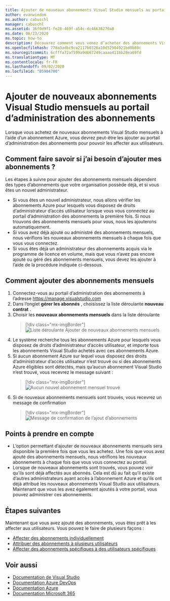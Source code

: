 ```yaml
---
title: Ajouter de nouveaux abonnements Visual Studio mensuels au portail d’administration des abonnements | Microsoft Docs
author: evanwindom
ms.author: cabuschl
manager: cabuschl
ms.assetid: 36f0d9f1-fe28-469f-a54c-dc46638270a8
ms.date: 06/23/2020
ms.topic: how-to
description: Découvrez comment vous venez d’acheter des abonnements Visual Studio mensuels au portail d’administration des abonnements.
ms.openlocfilehash: 778a3adbc9ca2117b0328a10d52904921bd0b80c
ms.sourcegitcommit: 6cfffa72af599a9d667249caaaa411bb28ea69fd
ms.translationtype: MT
ms.contentlocale: fr-FR
ms.lasthandoff: 09/02/2020
ms.locfileid: "85904700"
---
```

# <a name="add-new-monthly-visual-studio-subscriptions-to-the-subscriptions-administration-portal"></a>Ajouter de nouveaux abonnements Visual Studio mensuels au portail d’administration des abonnements
Lorsque vous achetez de nouveaux abonnements Visual Studio mensuels à l’aide d’un abonnement Azure, vous devrez peut-être les ajouter au portail d’administration des abonnements pour pouvoir les affecter aux utilisateurs.  

## <a name="how-do-i-know-if-i-need-to-add-my-subscriptions"></a>Comment faire savoir si j’ai besoin d’ajouter mes abonnements ?
Les étapes à suivre pour ajouter des abonnements mensuels dépendent des types d’abonnements que votre organisation possède déjà, et si vous êtes un nouvel administrateur.
- Si vous êtes un nouvel administrateur, nous allons vérifier les abonnements Azure pour lesquels vous disposez de droits d’administrateur d’accès utilisateur lorsque vous vous connectez au portail d’administration des abonnements la première fois.  Si nous trouvons des abonnements mensuels pour vous, nous les ajouterons automatiquement. 
- Si vous avez déjà ajouté ou administré des abonnements mensuels, nous vérifions les nouveaux abonnements mensuels à chaque fois que vous vous connectez. 
- Si vous êtes déjà un administrateur des abonnements acquis via le programme de licence en volume, mais que vous n’avez pas encore ajouté ou géré des abonnements mensuels, vous devez les ajouter à l’aide de la procédure indiquée ci-dessous.

## <a name="how-to-add-monthly-subscriptions"></a>Comment ajouter des abonnements mensuels
1. Connectez-vous au portail d’administration des abonnements à l’adresse <https://manage.visualstudio.com>
1. Dans l’onglet **gérer les abonnés** , choisissez la liste déroulante **nouveau contrat** . 
1. Choisir les **nouveaux abonnements mensuels** dans la liste déroulante
   > [!div class="mx-imgBorder"]
   > ![Liste déroulante Ajouter de nouveaux abonnements mensuels](_img/add-monthly-subs/add-subs-drop-down.png)
1. Le système recherche tous les abonnements Azure pour lesquels vous disposez de droits d’administrateur d’accès utilisateur, et importe tous les abonnements Visual Studio achetés avec ces abonnements Azure.
1. Si aucun abonnement Azure sur lequel vous disposez des droits d’administrateur d’accès utilisateur n’est trouvé ou si des abonnements Azure éligibles sont détectés, mais qu’aucun abonnement Visual Studio n’est trouvé, vous recevrez le message suivant :
   > [!div class="mx-imgBorder"]
   > ![Aucun nouvel abonnement mensuel trouvé](_img/add-monthly-subs/no-subs-found.png)
1. Si de nouveaux abonnements mensuels sont trouvés, vous recevrez un message de confirmation
   > [!div class="mx-imgBorder"]
   > ![Message de confirmation de l’ajout d’abonnements](_img/add-monthly-subs/subs-added-confirmation.png)

## <a name="things-to-keep-in-mind"></a>Points à prendre en compte
- L’option permettant d’ajouter de nouveaux abonnements mensuels sera disponible la première fois que vous les achetez.  Une fois que vous avez ajouté des abonnements mensuels, nous vérifions les nouveaux abonnements à chaque fois que vous vous connectez au portail. 
- Lorsque de nouveaux abonnements sont trouvés, vous pouvez voir qu’ils sont déjà affectés aux abonnés.  Cela est dû au fait qu’il existe d’autres administrateurs ayant accès à l’abonnement Azure et qu’ils ont déjà attribué les nouveaux abonnements Visual Studio aux utilisateurs.  Maintenant que vous les avez également ajoutés à votre portail, vous pouvez administrer ces abonnements. 

## <a name="next-steps"></a>Étapes suivantes
Maintenant que vous avez ajouté des abonnements, vous êtes prêt à les affecter aux utilisateurs.  Vous pouvez le faire de plusieurs façons :
- [Affecter des abonnements individuellement](assign-license.md)
- [Attribuer des abonnements à plusieurs utilisateurs](assign-license-bulk.md)
- [Affecter des abonnements spécifiques à des utilisateurs spécifiques](assign-guid.md)

## <a name="see-also"></a>Voir aussi
- [Documentation de Visual Studio](https://docs.microsoft.com/visualstudio/)
- [Documentation Azure DevOps](https://docs.microsoft.com/azure/devops/)
- [Documentation Azure](https://docs.microsoft.com/azure/)
- [Documentation Microsoft 365](https://docs.microsoft.com/microsoft-365/)
